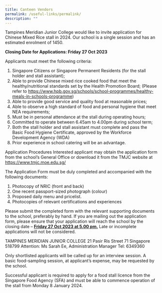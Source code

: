 ```yaml
---
title: Canteen Vendors
permalink: /useful-links/permalink/
description: ""
---
```

Tampines Meridian Junior College would like to invite application for Chinese Mixed Rice stall in 2024.  Our school is a single session and has an estimated enrolment of 1450.

**Closing Date for Applications: Friday 27 Oct 2023**

Applicants must meet the following criteria:

1.	Singapore Citizens or Singapore Permanent Residents (for the stall holder and stall assistant);
2.	Able to provide Chinese mixed rice cooked food that meet the healthy/nutritional standards set by the Health Promotion Board; (Please refer to https://www.hpb.gov.sg/schools/school-programmes/healthy-meals-in-schools-programme)
3.	Able to provide good service and quality food at reasonable prices;
4.	Able to observe a high standard of food and personal hygiene that meet NEA requirements; 
5.	Must be in personal attendance at the stall during operating hours;
6.	Committed to operate between 6.45am to 4.00pm during school term; 
7.	Both the stall holder and stall assistant must complete and pass the Basic Food Hygiene Certificate, approved by the Workforce Development Agency (WDA)
8.	Prior experience in school catering will be an advantage.

Application Procedures
Interested applicant may obtain the application form from the school’s General Office or download it from the TMJC website at https://www.tmjc.moe.edu.sg/

The Application Form must be duly completed and accompanied with the following documents:
1. Photocopy of NRIC (front and back)
2. One recent passport-sized photograph (colour)
3. Proposed daily menu and pricelist.
4. Photocopies of relevant certifications and experiences

Please submit the completed form with the relevant supporting documents to the school, preferably by hand. If you are mailing out the application form, please ensure that your application will reach the school by the closing date – <u>**Friday 27 Oct 2023 at 5.00 pm.**</u> Late or incomplete applications will not be considered.

TAMPINES MERIDIAN JUNIOR COLLEGE
21 Pasir Ris Street 71
Singapore 518799
Attention: Ms Sarah Ee, Administration Manager
Tel: 6349360

Only shortlisted applicants will be called up for an interview session. A basic food-sampling session, at applicant’s expense, may be requested by the school. 

Successful applicant is required to apply for a food stall licence from the Singapore Food Agency (SFA) and must be able to commence operation of the stall from Monday 8 January 2024.